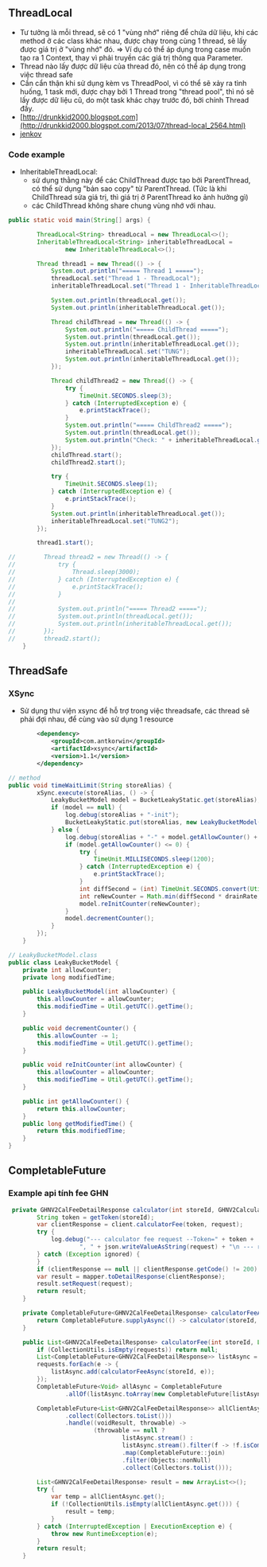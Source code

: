 ## ThreadLocal
- Tư tưởng là mỗi thread, sẽ có 1 "vùng nhớ" riêng để chứa dữ liệu, khi các method ở các class khác nhau, được chạy trong cùng 1 thread, sẽ lấy được giá trị ở "vùng nhớ" đó.
=> Ví dụ có thể áp dụng trong case muốn tạo ra 1 Context, thay vì phải truyền các giá trị thông qua Parameter.
- Thread nào lấy được dữ liệu của thread đó, nên có thể áp dụng trong việc thread safe
- Cần cẩn thận khi sử dụng kèm vs ThreadPool, vì có thể sẽ xảy ra tình huống, 1 task mới, được chạy bởi 1 Thread trong "thread pool", thì nó sẽ lấy được dữ liệu cũ, do một task khác
chạy trước đó, bởi chính Thread đấy.
- [http://drunkkid2000.blogspot.com](http://drunkkid2000.blogspot.com/2013/07/thread-local_2564.html)
- [jenkov](http://tutorials.jenkov.com/java-concurrency/threadlocal.html)

### Code example
- InheritableThreadLocal: 
    - sử dụng thằng này để các ChildThread được tạo bởi ParentThread, có thể sử dụng "bản sao copy" từ ParentThread. (Tức là khi ChildThread sửa giá trị, thì giá trị ở ParentThread ko ảnh hưởng gì)
    - các ChildThread không share chung vùng nhớ với nhau.

```java
public static void main(String[] args) {

        ThreadLocal<String> threadLocal = new ThreadLocal<>();
        InheritableThreadLocal<String> inheritableThreadLocal =
                new InheritableThreadLocal<>();

        Thread thread1 = new Thread(() -> {
            System.out.println("===== Thread 1 =====");
            threadLocal.set("Thread 1 - ThreadLocal");
            inheritableThreadLocal.set("Thread 1 - InheritableThreadLocal");

            System.out.println(threadLocal.get());
            System.out.println(inheritableThreadLocal.get());

            Thread childThread = new Thread(() -> {
                System.out.println("===== ChildThread =====");
                System.out.println(threadLocal.get());
                System.out.println(inheritableThreadLocal.get());
                inheritableThreadLocal.set("TUNG");
                System.out.println(inheritableThreadLocal.get());
            });

            Thread childThread2 = new Thread(() -> {
                try {
                    TimeUnit.SECONDS.sleep(3);
                } catch (InterruptedException e) {
                    e.printStackTrace();
                }
                System.out.println("===== ChildThread2 =====");
                System.out.println(threadLocal.get());
                System.out.println("Check: " + inheritableThreadLocal.get());
            });
            childThread.start();
            childThread2.start();

            try {
                TimeUnit.SECONDS.sleep(1);
            } catch (InterruptedException e) {
                e.printStackTrace();
            }
            System.out.println(inheritableThreadLocal.get());
            inheritableThreadLocal.set("TUNG2");
        });

        thread1.start();

//        Thread thread2 = new Thread(() -> {
//            try {
//                Thread.sleep(3000);
//            } catch (InterruptedException e) {
//                e.printStackTrace();
//            }
//
//            System.out.println("===== Thread2 =====");
//            System.out.println(threadLocal.get());
//            System.out.println(inheritableThreadLocal.get());
//        });
//        thread2.start();
    }
```

## ThreadSafe
### XSync
- Sử dụng thư viện xsync để hỗ trợ trong việc threadsafe, các thread sẽ phải đợi nhau, để cùng vào sử dụng 1 resource
```xml
        <dependency>
            <groupId>com.antkorwin</groupId>
            <artifactId>xsync</artifactId>
            <version>1.1</version>
        </dependency>
```
```java
// method
public void timeWaitLimit(String storeAlias) {
        xSync.execute(storeAlias, () -> {
            LeakyBucketModel model = BucketLeakyStatic.get(storeAlias);
            if (model == null) {
                log.debug(storeAlias + "-init");
                BucketLeakyStatic.put(storeAlias, new LeakyBucketModel(bucketSize));
            } else {
                log.debug(storeAlias + "-" + model.getAllowCounter() + "/" + bucketSize);
                if (model.getAllowCounter() <= 0) {
                    try {
                        TimeUnit.MILLISECONDS.sleep(1200);
                    } catch (InterruptedException e) {
                        e.printStackTrace();
                    }
                    int diffSecond = (int) TimeUnit.SECONDS.convert(Util.getUTC().getTime() - model.getModifiedTime(), TimeUnit.MILLISECONDS);
                    int reNewCounter = Math.min(diffSecond * drainRate, bucketSize);
                    model.reInitCounter(reNewCounter);
                }
                model.decrementCounter();
            }
        });
    }

// LeakyBucketModel.class
public class LeakyBucketModel {
    private int allowCounter;
    private long modifiedTime;

    public LeakyBucketModel(int allowCounter) {
        this.allowCounter = allowCounter;
        this.modifiedTime = Util.getUTC().getTime();
    }

    public void decrementCounter() {
        this.allowCounter -= 1;
        this.modifiedTime = Util.getUTC().getTime();
    }

    public void reInitCounter(int allowCounter) {
        this.allowCounter = allowCounter;
        this.modifiedTime = Util.getUTC().getTime();
    }

    public int getAllowCounter() {
        return this.allowCounter;
    }
    public long getModifiedTime() {
        return this.modifiedTime;
    }
}

```

## CompletableFuture
### Example api tính fee GHN
```java
 private GHNV2CalFeeDetailResponse calculator(int storeId, GHNV2CalculatorFeeRequest request) {
        String token = getToken(storeId);
        var clientResponse = client.calculatorFee(token, request);
        try {
            log.debug("--- calculator fee request --Token=" + token +
                    ", " + json.writeValueAsString(request) + "\n --- response " + json.writeValueAsString(clientResponse));
        } catch (Exception ignored) {
        }
        if (clientResponse == null || clientResponse.getCode() != 200) return null;
        var result = mapper.toDetailResponse(clientResponse);
        result.setRequest(request);
        return result;
    }

    private CompletableFuture<GHNV2CalFeeDetailResponse> calculatorFeeAsync(int storeId, GHNV2CalculatorFeeRequest request) {
        return CompletableFuture.supplyAsync(() -> calculator(storeId, request));
    }

    public List<GHNV2CalFeeDetailResponse> calculatorFee(int storeId, List<GHNV2CalculatorFeeRequest> requests) {
        if (CollectionUtils.isEmpty(requests)) return null;
        List<CompletableFuture<GHNV2CalFeeDetailResponse>> listAsync = new ArrayList<>();
        requests.forEach(e -> {
            listAsync.add(calculatorFeeAsync(storeId, e));
        });
        CompletableFuture<Void> allAsync = CompletableFuture
                .allOf(listAsync.toArray(new CompletableFuture[listAsync.size()]));

        CompletableFuture<List<GHNV2CalFeeDetailResponse>> allClientAsync = allAsync.thenApply(v -> listAsync.stream().map(CompletableFuture::join)
                .collect(Collectors.toList()))
                .handle((voidResult, throwable) ->
                        (throwable == null ?
                                listAsync.stream() :
                                listAsync.stream().filter(f -> !f.isCompletedExceptionally()))
                                .map(CompletableFuture::join)
                                .filter(Objects::nonNull)
                                .collect(Collectors.toList()));

        List<GHNV2CalFeeDetailResponse> result = new ArrayList<>();
        try {
            var temp = allClientAsync.get();
            if (!CollectionUtils.isEmpty(allClientAsync.get())) {
                result = temp;
            }
        } catch (InterruptedException | ExecutionException e) {
            throw new RuntimeException(e);
        }
        return result;
    }
```